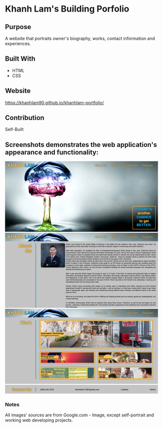 # Khanh Lam's Building Porfolio

## Purpose
A website that portraits owner's biography, works, contact information and experiences.

## Built With
* HTML
* CSS

## Website
https://khanhlam90.github.io/khanhlam-portfolio/

## Contribution
Self-Built

## Screenshots demonstrates the web application's appearance and functionality:
![Screenshot-01](./assets/images/web-ss1.png)
![Screenshot-02](./assets/images/web-ss2.png)
![Screenshot-03](./assets/images/web-ss3.png)
![Screenshot-03](./assets/images/web-ss4.png)

### Notes
All images' sources are from Google.com - Image, except self-portrait and working web developing projects.